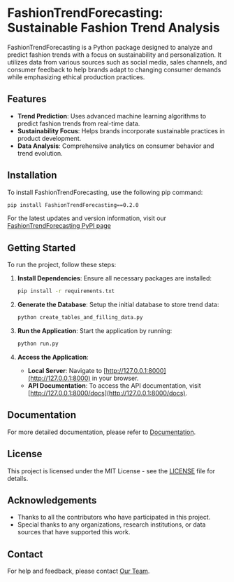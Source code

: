 # FashionTrendForecasting: Sustainable Fashion Trend Analysis

FashionTrendForecasting is a Python package designed to analyze and predict fashion trends with a focus on sustainability and personalization. It utilizes data from various sources such as social media, sales channels, and consumer feedback to help brands adapt to changing consumer demands while emphasizing ethical production practices.

## Features

- **Trend Prediction**: Uses advanced machine learning algorithms to predict fashion trends from real-time data.
- **Sustainability Focus**: Helps brands incorporate sustainable practices in product development.
- **Data Analysis**: Comprehensive analytics on consumer behavior and trend evolution.


## Installation
To install FashionTrendForecasting, use the following pip command:

```bash
pip install FashionTrendForecasting==0.2.0
```

For the latest updates and version information, visit our [FashionTrendForecasting PyPI page]( "(https://pypi.org/project/FashionTrendForecasting/0.1.0/)")

## Getting Started

To run the project, follow these steps:

1. **Install Dependencies**:
   Ensure all necessary packages are installed:
   ```bash
   pip install -r requirements.txt
   ```

2. **Generate the Database**:
   Setup the initial database to store trend data:
   ```bash
   python create_tables_and_filling_data.py
   ```

3. **Run the Application**:
   Start the application by running:
   ```bash
   python run.py
   ```
4. **Access the Application**:
   - **Local Server**: Navigate to [http://127.0.0.1:8000](http://127.0.0.1:8000) in your browser.
   - **API Documentation**: To access the API documentation, visit [http://127.0.0.1:8000/docs](http://127.0.0.1:8000/docs). 


## Documentation

For more detailed documentation, please refer to [Documentation](https://milenabazoyan.github.io/MarketingProject/).

## License

This project is licensed under the MIT License - see the [LICENSE](https://github.com/milenabazoyan/MarketingProject/blob/main/LICENSE) file for details.

## Acknowledgements

- Thanks to all the contributors who have participated in this project.
- Special thanks to any organizations, research institutions, or data sources that have supported this work.

## Contact

For help and feedback, please contact [Our Team](mailto:your.email@example.com).
